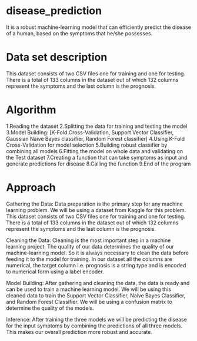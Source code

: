 # disease_prediction
It is a robust machine-learning model that can efficiently predict the disease of a human, based on the symptoms that he/she possesses.

# Data set description
This dataset consists of two CSV files one for training and one for testing. There is a total of 133 columns in the dataset out of which 132 columns represent the symptoms and the last column is the prognosis.

# Algorithm
1.Reading the dataset
2.Splitting the data for training and testing the model
3.Model Building: [K-Fold Cross-Validation, Support Vector Classifier, Gaussian Naïve Bayes classifier, Random Forest classifier]
4.Using K-Fold Cross-Validation for model selection
5.Building robust classifier by combining all models
6.Fitting the model on whole data and validating on the Test dataset
7.Creating a function that can take symptoms as input and generate predictions for disease
8.Calling the function
9.End of the program

# Approach
Gathering the Data: Data preparation is the primary step for any machine learning problem. We will be using a dataset from Kaggle for this problem. This dataset consists of two CSV files one for training and one for testing. There is a total of 133 columns in the dataset out of which 132 columns represent the symptoms and the last column is the prognosis.

Cleaning the Data: Cleaning is the most important step in a machine learning project. The quality of our data determines the quality of our machine-learning model. So it is always necessary to clean the data before feeding it to the model for training. In our dataset all the columns are numerical, the target column i.e. prognosis is a string type and is encoded to numerical form using a label encoder.

Model Building: After gathering and cleaning the data, the data is ready and can be used to train a machine learning model. We will be using this cleaned data to train the Support Vector Classifier, Naive Bayes Classifier, and Random Forest Classifier. We will be using a confusion matrix to determine the quality of the models.

Inference: After training the three models we will be predicting the disease for the input symptoms by combining the predictions of all three models. This makes our overall prediction more robust and accurate.
